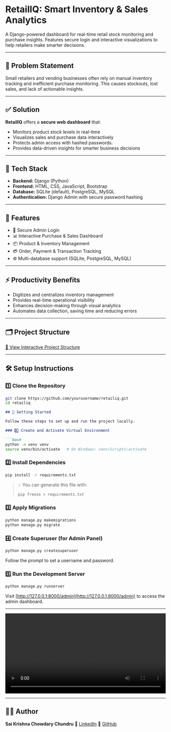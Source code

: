 # RetailIQ: Smart Inventory & Sales Analytics

A Django-powered dashboard for real-time retail stock monitoring and purchase insights. Features secure login and interactive visualizations to help retailers make smarter decisions.

---

## 📌 Problem Statement

Small retailers and vending businesses often rely on manual inventory tracking and inefficient purchase monitoring. This causes stockouts, lost sales, and lack of actionable insights.

---

## ✅ Solution

**RetailIQ** offers a **secure web dashboard** that:

- Monitors product stock levels in real-time  
- Visualizes sales and purchase data interactively  
- Protects admin access with hashed passwords.
- Provides data-driven insights for smarter business decisions  

---

## 🧰 Tech Stack

- **Backend:** Django (Python)  
- **Frontend:** HTML, CSS, JavaScript, Bootstrap  
- **Database:** SQLite (default), PostgreSQL, MySQL  
- **Authentication:** Django Admin with secure password hashing  

---

## 🚀 Features

- 🔐 Secure Admin Login  
- 📊 Interactive Purchase & Sales Dashboard  
- 📦 Product & Inventory Management  
- 💳 Order, Payment & Transaction Tracking  
- ⚙️ Multi-database support (SQLite, PostgreSQL, MySQL)  

---

## ⚡ Productivity Benefits

- Digitizes and centralizes inventory management  
- Provides real-time operational visibility  
- Enhances decision-making through visual analytics  
- Automates data collection, saving time and reducing errors  

---

## 🗂️ Project Structure
[📁 View Interactive Project Structure](https://tree.nathanfriend.com/?s=(%27opFs!(%27fancy!true~fullPath!false~trailingSlash!true~rootDot!true)~source!(%27source!%27%23K%F0%9F%97%82%EF%B8%8F%20PN%20StructureBB%60%60%60plaintextBpN-root%2FBHmanage9*7%24%3D%20scriptBHdb.sqlite3******KSQLitTdzTfileBHdzeApp%3C*7Main%20%24applicaFBXB5admin97Admin%20sitT%3Aapps9YAJconfigB5machine_state.py**YLogic%20for%20machinTstatT%3DB5models9KDzTmodelsB5tests97App-specific%20testsB5urls9YAJURLsB5utils97Utility%20funcFsB5views97View%20logicB5migraFs%3C7DzT%25X850001_initial%2B2_orderdetails_deleted_at%2B3ZZstock%2B4_deleteZ_alterZstock_opFs.py8%22OY%3B%25Ees%20for%20thTappBHpNdze%3CK%24pN%20%26BXB5asgi9YA%2CB5%26.py****7PN-widT%26B5urls9YPN-level%20URL%20%3Awsgi9YW%2C8EesB%27)~version!%271%27)*%20%20%205%22H6%E2%94%80%E2%94%80Y%20K8B%229.py*****B%5CnEO**K%3BPython%20filFtionH%E2%94%9C6JpplicaF%20K%23%20NrojectO%E2%94%946__pycache__%2F**Te%20X5__init__.pyY%207Z_productzatabas%22%E2%94%82*%24Django%20%25migraF%20files8%26settings%2B.py85000%2CSGI%20aJsetup%3AconfiguraFB5%3BCompiled%20%3C%2F****%3Dmanagement%01%3D%3C%3B%3A%2C%2B%26%25%24%22zZYXTONKJHFEB98765*)


---

## 🛠️ Setup Instructions

### 1️⃣ Clone the Repository

```bash
git clone https://github.com/yourusername/retailiq.git
cd retailiq
```

````markdown
## 🚀 Getting Started

Follow these steps to set up and run the project locally.

### 1️⃣ Create and Activate Virtual Environment

```bash
python -m venv venv
source venv/bin/activate   # On Windows: venv\Scripts\activate
````

### 2️⃣ Install Dependencies

```bash
pip install -r requirements.txt
```

> 💡 You can generate this file with:
>
> ```bash
> pip freeze > requirements.txt
> ```

### 3️⃣ Apply Migrations

```bash
python manage.py makemigrations
python manage.py migrate
```

### 4️⃣ Create Superuser (for Admin Panel)

```bash
python manage.py createsuperuser
```

Follow the prompt to set a username and password.

### 5️⃣ Run the Development Server

```bash
python manage.py runserver
```

Visit [http://127.0.0.1:8000/admin](http://127.0.0.1:8000/admin) to access the admin dashboard.

---

<video width="100%" height="auto" controls>
  <source src="/demo.mp4" type="video/mp4">
  Your browser does not support the video tag.
</video>

---

## 👨‍💻 Author

**Sai Krishna Chowdary Chundru**
🔗 [LinkedIn](https://www.linkedin.com/in/sai-krishna-chowdary-chundru)
🐙 [GitHub](https://github.com/sAI-2025)




